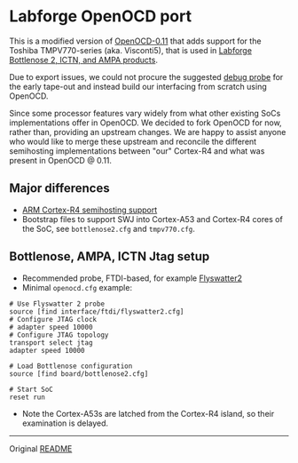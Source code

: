 # Labforge OpenOCD port

This is a modified version of [OpenOCD-0.11](https://openocd.org/) 
that adds support for the Toshiba TMPV770-series (aka. Visconti5), 
that is used in [Labforge Bottlenose 2, ICTN, and AMPA products](http://labforge.ca/).

Due to export issues, we could not procure the suggested 
[debug probe](https://www.dts-insight.co.jp/product/ice-jtag/adviceluna2/index.html) 
for the early tape-out and instead build our interfacing from scratch using
OpenOCD.

Since some processor features vary widely from what other existing
SoCs implementations offer in OpenOCD. We decided to fork OpenOCD for now, 
rather than, providing an upstream changes. We are happy to assist anyone who
would like to merge these upstream and reconcile the different semihosting 
implementations between "our" Cortex-R4 and what was present in OpenOCD @ 0.11.

## Major differences
 * [ARM Cortex-R4 semihosting support](https://developer.arm.com/documentation/dui0471/g/Bgbjjgij)
 * Bootstrap files to support SWJ into Cortex-A53 and Cortex-R4 cores of the SoC,
   see ```bottlenose2.cfg``` and ```tmpv770.cfg```.

## Bottlenose, AMPA, ICTN Jtag setup

 * Recommended probe, FTDI-based, for example [Flyswatter2](https://www.tincantools.com/flyswatter2/)
 * Minimal ```openocd.cfg``` example:
```
# Use Flyswatter 2 probe
source [find interface/ftdi/flyswatter2.cfg]
# Configure JTAG clock
# adapter speed 10000
# Configure JTAG topology
transport select jtag
adapter speed 10000

# Load Bottlenose configuration
source [find board/bottlenose2.cfg]

# Start SoC
reset run
```
 * Note the Cortex-A53s are latched from the Cortex-R4 island, so their
   examination is delayed.

----
Original [README](./README)
